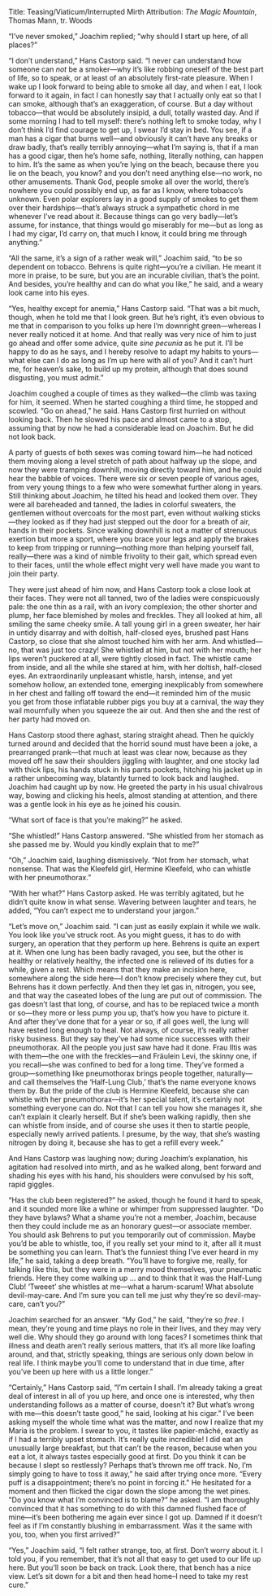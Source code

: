 Title: Teasing/Viaticum/Interrupted Mirth
Attribution: <em>The Magic Mountain</em>, Thomas Mann, tr. Woods

“I’ve never smoked,” Joachim replied; “why should I start up here, of all places?”

“I don’t understand,” Hans Castorp said. “I never can understand how someone can _not_ be a smoker—why it’s like robbing oneself of the best part of life, so to speak, or at least of an absolutely first-rate pleasure. When I wake up I look forward to being able to smoke all day, and when I eat, I look forward to it again, in fact I can honestly say that I actually only eat so that I can smoke, although that’s an exaggeration, of course. But a day without tobacco—that would be absolutely insipid, a dull, totally wasted day. And if some morning I had to tell myself: there’s nothing left to smoke today, why I don’t think I’d find courage to get up, I swear I’d stay in bed. You see, if a man has a cigar that burns well—and obviously it can’t have any breaks or draw badly, that’s really terribly annoying—what I’m saying is, that if a man has a good cigar, then he’s home safe, nothing, literally nothing, can happen to him. It’s the same as when you’re lying on the beach, because there you lie on the beach, you know? and you don’t need anything else—no work, no other amusements. Thank God, people smoke all over the world, there’s nowhere you could possibly end up, as far as I know, where tobacco’s unknown. Even polar explorers lay in a good supply of smokes to get them over their hardships—that’s always struck a sympathetic chord in me whenever I’ve read about it. Because things can go very badly—let’s assume, for instance, that things would go miserably for me—but as long as I had my cigar, I’d carry on, that much I know, it could bring me through anything.”

“All the same, it’s a sign of a rather weak will,” Joachim said, “to be so dependent on tobacco. Behrens is quite right—you’re a civilian. He meant it more in praise, to be sure, but you are an incurable civilian, that’s the point. And besides, you’re healthy and can do what you like,” he said, and a weary look came into his eyes.

“Yes, healthy except for anemia,” Hans Castorp said. “That was a bit much, though, when he told me that I look green. But he’s right, it’s even obvious to me that in comparison to you folks up here I’m downright green—whereas I never really noticed it at home. And that really was very nice of him to just go ahead and offer some advice, quite _sine pecunia_ as he put it. I’ll be happy to do as he says, and I hereby resolve to adapt my habits to yours—what else can I do as long as I’m up here with all of you? And it can’t hurt me, for heaven’s sake, to build up my protein, although that does sound disgusting, you must admit.”

Joachim coughed a couple of times as they walked—the climb was taxing for him, it seemed. When he started coughing a third time, he stopped and scowled. “Go on ahead,” he said. Hans Castorp first hurried on without looking back. Then he slowed his pace and almost came to a stop, assuming that by now he had a considerable lead on Joachim. But he did not look back.

A party of guests of both sexes was coming toward him—he had noticed them moving along a level stretch of path about halfway up the slope, and now they were tramping downhill, moving directly toward him, and he could hear the babble of voices. There were six or seven people of various ages, from very young things to a few who were somewhat further along in years. Still thinking about Joachim, he tilted his head and looked them over. They were all bareheaded and tanned, the ladies in colorful sweaters, the gentlemen without overcoats for the most part, even without walking sticks—they looked as if they had just stepped out the door for a breath of air, hands in their pockets. Since walking downhill is not a matter of strenuous exertion but more a sport, where you brace your legs and apply the brakes to keep from tripping or running—nothing more than helping yourself fall, really—there was a kind of nimble frivolity to their gait, which spread even to their faces, until the whole effect might very well have made you want to join their party.

They were just ahead of him now, and Hans Castorp took a close look at their faces. They were not all tanned, two of the ladies were conspicuously pale: the one thin as a rail, with an ivory complexion; the other shorter and plump, her face blemished by moles and freckles. They all looked at him, all smiling the same cheeky smile. A tall young girl in a green sweater, her hair in untidy disarray and with doltish, half-closed eyes, brushed past Hans Castorp, so close that she almost touched him with her arm. And whistled—no, that was just too crazy! She whistled at him, but not with her mouth; her lips weren’t puckered at all, were tightly closed in fact. The whistle came from inside, and all the while she stared at him, with her doltish, half-closed eyes. An extraordinarily unpleasant whistle, harsh, intense, and yet somehow hollow, an extended tone, emerging inexplicably from somewhere in her chest and falling off toward the end—it reminded him of the music you get from those inflatable rubber pigs you buy at a carnival, the way they wail mournfully when you squeeze the air out. And then she and the rest of her party had moved on.

Hans Castorp stood there aghast, staring straight ahead. Then he quickly turned around and decided that the horrid sound must have been a joke, a prearranged prank—that much at least was clear now, because as they moved off he saw their shoulders jiggling with laughter, and one stocky lad with thick lips, his hands stuck in his pants pockets, hitching his jacket up in a rather unbecoming way, blatantly turned to look back and laughed. Joachim had caught up by now. He greeted the party in his usual chivalrous way, bowing and clicking his heels, almost standing at attention, and there was a gentle look in his eye as he joined his cousin.

“What sort of face is that you’re making?” he asked.

“She whistled!” Hans Castorp answered. “She whistled from her stomach as she passed me by. Would you kindly explain that to me?”

“Oh,” Joachim said, laughing dismissively. “Not from her stomach, what nonsense. That was the Kleefeld girl, Hermine Kleefeld, who can whistle with her pneumothorax.”

“With her what?” Hans Castorp asked. He was terribly agitated, but he didn’t quite know in what sense. Wavering between laughter and tears, he added, “You can’t expect me to understand your jargon.”

“Let’s move on,” Joachim said. “I can just as easily explain it while we walk. You look like you’ve struck root. As you might guess, it has to do with surgery, an operation that they perform up here. Behrens is quite an expert at it. When one lung has been badly ravaged, you see, but the other is healthy or relatively healthy, the infected one is relieved of its duties for a while, given a rest. Which means that they make an incision here, somewhere along the side here—I don’t know precisely where they cut, but Behrens has it down perfectly. And then they let gas in, nitrogen, you see, and that way the caseated lobes of the lung are put out of commission. The gas doesn’t last that long, of course, and has to be replaced twice a month or so—they more or less pump you up, that’s how you have to picture it. And after they’ve done that for a year or so, if all goes well, the lung will have rested long enough to heal. Not always, of course, it’s really rather risky business. But they say they’ve had some nice successes with their pneumothorax. All the people you just saw have had it done. Frau Iltis was with them—the one with the freckles—and Fräulein Levi, the skinny one, if you recall—she was confined to bed for a long time. They’ve formed a group—something like pneumothorax brings people together, naturally—and call themselves the ‘Half-Lung Club,’ that’s the name everyone knows them by. But the pride of the club is Hermine Kleefeld, because she can whistle with her pneumothorax—it’s her special talent, it’s certainly not something everyone can do. Not that I can tell you how she manages it, she can’t explain it clearly herself. But if she’s been walking rapidly, then she can whistle from inside, and of course she uses it then to startle people, especially newly arrived patients. I presume, by the way, that she’s wasting nitrogen by doing it, because she has to get a refill every week.”

And Hans Castorp was laughing now; during Joachim’s explanation, his agitation had resolved into mirth, and as he walked along, bent forward and shading his eyes with his hand, his shoulders were convulsed by his soft, rapid giggles.

“Has the club been registered?” he asked, though he found it hard to speak, and it sounded more like a whine or whimper from suppressed laughter. “Do they have bylaws? What a shame you’re not a member, Joachim, because then they could include me as an honorary guest—or associate member. You should ask Behrens to put you temporarily out of commission. Maybe you’d be able to whistle, too, if you really set your mind to it, after all it must be something you can learn. That’s the funniest thing I’ve ever heard in my life,” he said, taking a deep breath. “You’ll have to forgive me, really, for talking like this, but they were in a merry mood themselves, your pneumatic friends. Here they come walking up … and to think that it was the Half-Lung Club! ‘Tweeet’ she whistles at me—what a harum-scarum! What absolute devil-may-care. And I’m sure you can tell me just why they’re so devil-may-care, can’t you?”

Joachim searched for an answer. “My God,” he said, “they’re so _free_. I mean, they’re young and time plays no role in their lives, and they may very well die. Why should they go around with long faces? I sometimes think that illness and death aren’t really serious matters, that it’s all more like loafing around, and that, strictly speaking, things are serious only down below in real life. I think maybe you’ll come to understand that in due time, after you’ve been up here with us a little longer.”

“Certainly,” Hans Castorp said, “I’m certain I shall. I’m already taking a great deal of interest in all of you up here, and once one is interested, why then understanding follows as a matter of course, doesn’t it? But what’s wrong with me—this doesn’t taste good,” he said, looking at his cigar.” I’ve been asking myself the whole time what was the matter, and now I realize that my Maria is the problem. I swear to you, it tastes like papier-mâché, exactly as if I had a terribly upset stomach. It’s really quite incredible! I did eat an unusually large breakfast, but that can’t be the reason, because when you eat a lot, it always tastes especially good at first. Do you think it can be because I slept so restlessly? Perhaps that’s thrown me off track. No, I’m simply going to have to toss it away,” he said after trying once more. “Every puff is a disappointment; there’s no point in forcing it." He hesitated for a moment and then flicked the cigar down the slope among the wet pines. "Do you know what I’m convinced is to blame?” he asked. “I am thoroughly convinced that it has something to do with this damned flushed face of mine—it’s been bothering me again ever since I got up. Damned if it doesn’t feel as if I’m constantly blushing in embarrassment. Was it the same with you, too, when you first arrived?”

“Yes,” Joachim said, “I felt rather strange, too, at first. Don’t worry about it. I told you, if you remember, that it’s not all that easy to get used to our life up here. But you’ll soon be back on track. Look there, that bench has a nice view. Let’s sit down for a bit and then head home–I need to take my rest cure.”

